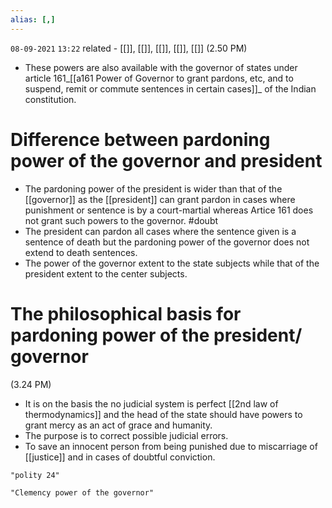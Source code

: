 ```yaml
---
alias: [,]
---
```

`08-09-2021` `13:22` related - [[]], [[]], [[]], [[]], [[]]
(2.50 PM)
- These powers are also available with the governor of states under article 161_[[a161 Power of Governor to grant pardons, etc, and to suspend, remit or commute sentences in certain cases]]_  of the Indian constitution.
# Difference between pardoning power of the governor and president
- The pardoning power of the president is wider than that of the [[governor]] as the [[president]] can grant pardon in cases where punishment or sentence is by a court-martial whereas Artice 161 does not grant such powers to the governor. #doubt 
- The president can pardon all cases where the sentence given is a sentence of death but the pardoning power of the governor does not extend to death sentences.
- The power of the governor extent to the state subjects while that of the president extent to the center subjects.
# The philosophical basis for pardoning power of the president/ governor
(3.24 PM)
- It is on the basis the no judicial system is perfect [[2nd law of thermodynamics]] and the head of the state should have powers to grant mercy as an act of grace and humanity.
- The purpose is to correct possible judicial errors.
- To save an innocent person from being punished due to miscarriage of [[justice]] and in cases of doubtful conviction.

```query
"polity 24"
```

```query 2021-12-15 01:40
"Clemency power of the governor"
```
